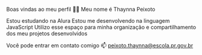 Boas vindas ao meu perfil 💙💙
Meu nome é Thaynna Peixoto

Estou estudando na Alura
Estou me desenvolvendo na linguagem JavaScript
Utilizo esse espaço para minha organização e compartilhamento dos meu projetos desenvolvidos

Você pode entrar em contato comigo 📫
peixoto.thaynna@escola.pr.gov.br
